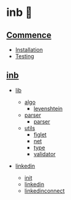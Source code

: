 # inb 🤖

## [Commence][_commence]

- [Installation][_installation]
- [Testing][_testing]

## [inb][_inb]

- [lib][_lib]

  - [algo][_algo]
    - [levenshtein][_levenshtein]
  - [parser][_parser]
    - [parser][_argparser]
  - [utils][_utils]
    - [figlet][_figlet]
    - [net][_net]
    - [type][_type]
    - [validator][_validator]

- [linkedin][_linkedin]
  - [init][_init]
  - [linkedin][_linkedin]
  - [linkedinconnect][_linkedinconnect]

<!-- Definitions -->

[_commence]: https://github.com/JoshiAyush/inb/blob/master/docs/commence
[_installation]: https://github.com/JoshiAyush/inb/blob/master/docs/getting-started/installation.md
[_testing]: https://github.com/JoshiAyush/inb/blob/master/docs/getting-started/testing.md
[_inb]: https://github.com/JoshiAyush/inb/blob/master/docs/inb

<!-- linkedin pointers -->

[_linkedin]: https://github.com/joshiayush/inb/tree/master/docs/inb/linkedin
[_init]: https://github.com/joshiayush/inb/blob/master/docs/inb/linkedin/init.md
[_linkedin]: https://github.com/joshiayush/inb/blob/master/docs/inb/linkedin/init.md
[_linkedinconnect]: https://github.com/joshiayush/inb/blob/master/docs/inb/linkedin/linkedinconnect.md

<!-- lib pointers -->

[_lib]: https://github.com/joshiayush/inb/blob/master/docs/inb/lib/algo
[_algo]: https://github.com/joshiayush/inb/blob/master/docs/inb/lib/algo
[_levenshtein]: https://github.com/joshiayush/inb/blob/master/docs/inb/lib/algo/levenshtein.md
[_parser]: https://github.com/joshiayush/inb/blob/master/docs/inb/lib/parser
[_argparser]: https://github.com/joshiayush/inb/blob/master/docs/inb/lib/parser/parser.md
[_utils]: https://github.com/joshiayush/inb/blob/master/docs/inb/lib/utils
[_figlet]: https://github.com/joshiayush/inb/blob/master/docs/inb/lib/utils/figlet.md
[_net]: https://github.com/joshiayush/inb/blob/master/docs/inb/lib/utils/net.md
[_type]: https://github.com/joshiayush/inb/blob/master/docs/inb/lib/utils/type.md
[_validator]: https://github.com/joshiayush/inb/blob/master/docs/inb/lib/utils/validator.md
